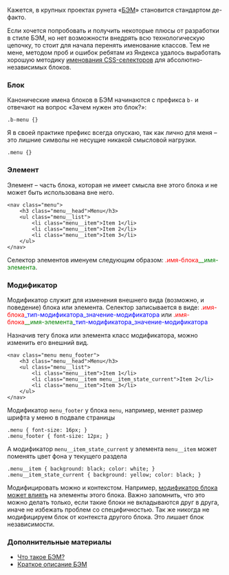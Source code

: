 Кажется, в крупных проектах рунета «[БЭМ](http://clubs.ya.ru/bem/)» становится стандартом де-факто.

Если хочется попробовать и получить некоторые плюсы от разработки в стиле БЭМ, но нет возможности внедрять всю технологическую цепочку, то стоит для начала перенять именование классов. Тем не мене, методом проб и ошибок ребятам из Яндекса удалось выработать хорошую методику [именования CSS-селекторов](http://bem.github.com/bem-bl/pages/naming/naming.ru.html) для абсолютно-независимых блоков.

### Блок

Канонические имена блоков в БЭМ начинаются с префикса `b-` и отвечают на вопрос «Зачем нужен это блок?»:

    .b-menu {}

Я в своей практике префикс всегда опускаю, так как лично для меня – это лишние символы не несущие никакой смысловой нагрузки.

    .menu {}

### Элемент

Элемент – часть блока, которая не имеет смысла вне этого блока и не может быть использована вне него.

    <nav class="menu">
        <h3 class="menu__head">Menu</h3>
        <ul class="menu__list">
            <li class="menu__item">Item 1</li>
            <li class="menu__item">Item 2</li>
            <li class="menu__item">Item 3</li>
        </ul>
    </nav>

Селектор элементов именуем следующим образом: <span style="color: red;">.имя-блока</span><span style="color: green;">__имя-элемента</span>.

### Модификатор

Модификатор служит для изменения внешнего вида (возможно, и поведение) блока или элемента. Селектор записывается в виде: <span style="color: red;">.имя-блока</span><span style="color: blue;">\_тип-модификатора\_значение-модификатора</span> или <span style="color: red;">.имя-блока</span><span style="color: green;">__имя-элемента</span><span style="color: blue;">\_тип-модификатора\_значение-модификатора</span>

Назначив тегу блока или элемента класс модификатора, можно изменить его внешний вид.

    <nav class="menu menu_footer">
        <h3 class="menu__head">Menu</h3>
        <ul class="menu__list">
            <li class="menu__item">Item 1</li>
            <li class="menu__item menu__item_state_current">Item 2</li>
            <li class="menu__item">Item 3</li>
        </ul>
    </nav>

Модификатор `menu_footer` у блока `menu`, например, меняет размер шрифта у меню в подвале страницы

    .menu { font-size: 16px; }
    .menu_footer { font-size: 12px; }

А модификатор `menu__item_state_current` у элемента `menu__item` может поменять цвет фона у текущего раздела

    .menu__item { background: black; color: white; }
    .menu__item_state_current { background: yellow; color: black; }

Модифицировать можно и контекстом. Например, [модификатор блока может влиять](/62/) на элементы этого блока. Важно запомнить, что это можно делать только, если такие блоки не вкладываются друг в друга, иначе не избежать проблем со специфичностью. Так же никогда не модифицируем блок от контекста другого блока. Это лишает блок независимости.

### Дополнительные материалы

* [Что такое БЭМ?](http://bem.github.com/bem-method/pages/beginning/beginning.ru.html)
* [Краткое описание БЭМ](http://bemclub-in.herokuapp.com/)
